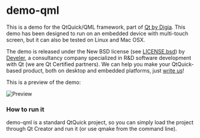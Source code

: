 demo-qml
========
This is a demo for the QtQuick/QML framework, part of [Qt by Digia][1]. This demo has been designed to run on an embedded device with multi-touch screen, but it can also be tested on Linux and Mac OSX.

The demo is released under the New BSD license (see [LICENSE.bsd][2]) by [Develer][3], a consultancy company specialized in R&D software development with Qt (we are Qt Certified partners). We can help you make your QtQuick-based product, both on desktop and embedded platforms, just [write us][4]!

This is a preview of the demo:

![Preview](https://github.com/develersrl/demo-qml/raw/master/preview.gif)

### How to run it
demo-qml is a standard QtQuick project, so you can simply load the project through Qt Creator and run it (or use qmake from the command line).


  [1]: http://qt.digia.com
  [2]: https://github.com/develersrl/demo-qml/raw/master/LICENSE.bsd
  [3]: http://www.develer.com
  [4]: http://www.develer.com/website/en/contacts/contacts/develer
